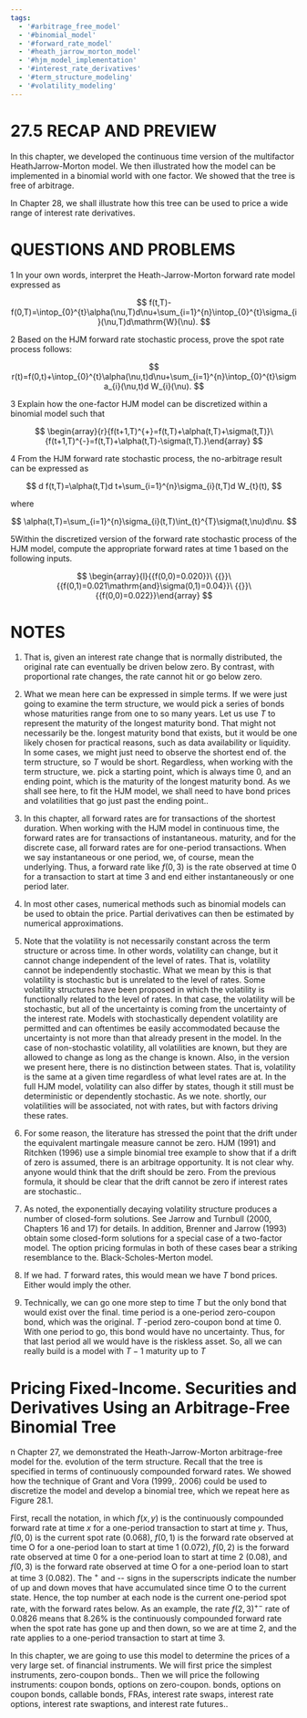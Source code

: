```yaml
---
tags:
  - '#arbitrage_free_model'
  - '#binomial_model'
  - '#forward_rate_model'
  - '#heath_jarrow_morton_model'
  - '#hjm_model_implementation'
  - '#interest_rate_derivatives'
  - '#term_structure_modeling'
  - '#volatility_modeling'
---
```

# 27.5 RECAP AND PREVIEW

In this chapter, we developed the continuous time version of the multifactor HeathJarrow-Morton model. We then illustrated how the model can be implemented in a binomial world with one factor. We showed that the tree is free of arbitrage.

In Chapter 28, we shall illustrate how this tree can be used to price a wide range of interest rate derivatives.

# QUESTIONS AND PROBLEMS

1 In your own words, interpret the Heath-Jarrow-Morton forward rate model expressed as

$$
f(t,T)-f(0,T)=\intop_{0}^{t}\alpha(\nu,T)d\nu+\sum_{i=1}^{n}\intop_{0}^{t}\sigma_{i}(\nu,T)d\mathrm{W}(\nu).
$$

2 Based on the HJM forward rate stochastic process, prove the spot rate process follows:

$$
r(t)=f(0,t)+\intop_{0}^{t}\alpha(\nu,t)d\nu+\sum_{i=1}^{n}\intop_{0}^{t}\sigma_{i}(\nu,t)d W_{i}(\nu).
$$

3 Explain how the one-factor HJM model can be discretized within a binomial model such that

$$
\begin{array}{r}{f(t+1,T)^{+}=f(t,T)+\alpha(t,T)+\sigma(t,T)}\ {f(t+1,T)^{-}=f(t,T)+\alpha(t,T)-\sigma(t,T).}\end{array}
$$

4 From the HJM forward rate stochastic process, the no-arbitrage result can be expressed as

$$
d f(t,T)=\alpha(t,T)d t+\sum_{i=1}^{n}\sigma_{i}(t,T)d W_{t}(t),
$$

where

$$
\alpha(t,T)=\sum_{i=1}^{n}\sigma_{i}(t,T)\int_{t}^{T}\sigma(t,\nu)d\nu.
$$

5Within the discretized version of the forward rate stochastic process of the HJM model, compute the appropriate forward rates at time 1 based on the following inputs.

$$
\begin{array}{l}{{f(0,0)=0.020}}\ {{}}\ {{f(0,1)=0.021\mathrm{and}\sigma(0,1)=0.04}}\ {{}}\ {{f(0,0)=0.022}}\end{array}
$$

# NOTES

1. That is, given an interest rate change that is normally distributed, the original rate can eventually be driven below zero. By contrast, with proportional rate changes, the rate cannot hit or go below zero.

2. What we mean here can be expressed in simple terms. If we were just going to examine the term structure, we would pick a series of bonds whose maturities range from one to so many years. Let us use $T$ to represent the maturity of the longest maturity bond. That might not necessarily be the. longest maturity bond that exists, but it would be one likely chosen for practical reasons, such as data availability or liquidity. In some cases, we might just need to observe the shortest end of. the term structure, so $T$ would be short. Regardless, when working with the term structure, we. pick a starting point, which is always time 0, and an ending point, which is the maturity of the longest maturity bond. As we shall see here, to fit the HJM model, we shall need to have bond prices and volatilities that go just past the ending point..
3. In this chapter, all forward rates are for transactions of the shortest duration. When working with the HJM model in continuous time, the forward rates are for transactions of instantaneous. maturity, and for the discrete case, all forward rates are for one-period transactions. When we say instantaneous or one period, we, of course, mean the underlying. Thus, a forward rate like $f(0,3)$ is the rate observed at time 0 for a transaction to start at time 3 and end either instantaneously or one period later.
4. In most other cases, numerical methods such as binomial models can be used to obtain the price. Partial derivatives can then be estimated by numerical approximations.
5. Note that the volatility is not necessarily constant across the term structure or across time. In other words, volatility can change, but it cannot change independent of the level of rates. That is, volatility cannot be independently stochastic. What we mean by this is that volatility is stochastic but is unrelated to the level of rates. Some volatility structures have been proposed in which the volatility is functionally related to the level of rates. In that case, the volatility will be stochastic, but all of the uncertainty is coming from the uncertainty of the interest rate. Models with stochastically dependent volatility are permitted and can oftentimes be easily accommodated because the uncertainty is not more than that already present in the model. In the case of non-stochastic volatility, all volatilities are known, but they are allowed to change as long as the change is known. Also, in the version we present here, there is no distinction between states. That is, volatility is the same at a given time regardless of what level rates are at. In the full HJM model, volatility can also differ by states, though it still must be deterministic or dependently stochastic. As we note. shortly, our volatilities will be associated, not with rates, but with factors driving these rates.
6. For some reason, the literature has stressed the point that the drift under the equivalent martingale measure cannot be zero. HJM (1991) and Ritchken (1996) use a simple binomial tree example to show that if a drift of zero is assumed, there is an arbitrage opportunity. It is not clear why. anyone would think that the drift should be zero. From the previous formula, it should be clear that the drift cannot be zero if interest rates are stochastic..
7. As noted, the exponentially decaying volatility structure produces a number of closed-form solutions. See Jarrow and Turnbull (2000, Chapters 16 and 17) for details. In addition, Brenner and Jarrow (1993) obtain some closed-form solutions for a special case of a two-factor model. The option pricing formulas in both of these cases bear a striking resemblance to the. Black-Scholes-Merton model.
8. If we had. $T$ forward rates, this would mean we have $T$ bond prices. Either would imply the other.
9. Technically, we can go one more step to time $T$ but the only bond that would exist over the final. time period is a one-period zero-coupon bond, which was the original. $T$ -period zero-coupon bond at time 0. With one period to go, this bond would have no uncertainty. Thus, for that last period all we would have is the riskless asset. So, all we can really build is a model with $T-1$ maturity up to $T$

# Pricing Fixed-Income. Securities and Derivatives Using an Arbitrage-Free Binomial Tree

n Chapter 27, we demonstrated the Heath-Jarrow-Morton arbitrage-free model for the. evolution of the term structure. Recall that the tree is specified in terms of continuously compounded forward rates. We showed how the technique of Grant and Vora (1999,. 2006) could be used to discretize the model and develop a binomial tree, which we repeat here as Figure 28.1.

First, recall the notation, in which $f(x,y)$ is the continuously compounded forward rate at time $x$ for a one-period transaction to start at time $y.$ Thus, $f(0,0)$ is the current spot rate (0.068), $f(0,1)$ is the forward rate observed at time O for a one-period loan to start at time 1 (0.072), $f(0,2)$ is the forward rate observed at time 0 for a one-period loan to start at time 2 (0.08), and $f(0,3)$ is the forward rate observed at time O for a one-period loan to start at time 3 (0.082). The $^+$ and -- signs in the superscripts indicate the number of up and down moves that have accumulated since time O to the current state. Hence, the top number at each node is the current one-period spot rate, with the forward rates below. As an example, the rate $f(2,3)^{+-}$ rate of 0.0826 means that $8.26\%$ is the continuously compounded forward rate when the spot rate has gone up and then down, so we are at time 2, and the rate applies to a one-period transaction to start at time 3.

In this chapter, we are going to use this model to determine the prices of a very large set. of financial instruments. We will first price the simplest instruments, zero-coupon bonds.. Then we will price the following instruments: coupon bonds, options on zero-coupon. bonds, options on coupon bonds, callable bonds, FRAs, interest rate swaps, interest rate options, interest rate swaptions, and interest rate futures..

